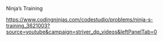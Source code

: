 Ninja’s Training

https://www.codingninjas.com/codestudio/problems/ninja-s-training_3621003?source=youtube&campaign=striver_dp_videos&leftPanelTab=0

